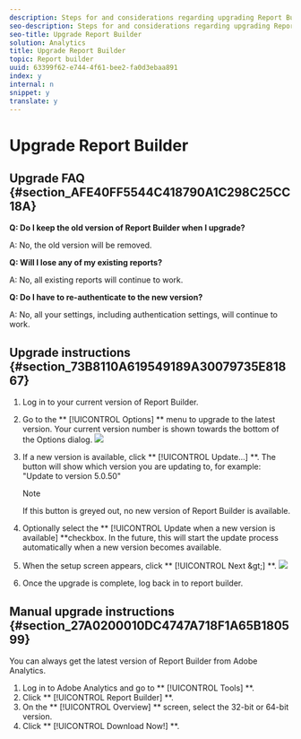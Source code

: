 ```yaml
---
description: Steps for and considerations regarding upgrading Report Builder.
seo-description: Steps for and considerations regarding upgrading Report Builder.
seo-title: Upgrade Report Builder
solution: Analytics
title: Upgrade Report Builder
topic: Report builder
uuid: 63399f62-e744-4f61-bee2-fa0d3ebaa891
index: y
internal: n
snippet: y
translate: y
---
```


# Upgrade Report Builder


## Upgrade FAQ {#section_AFE40FF5544C418790A1C298C25CC18A}

**Q: Do I keep the old version of Report Builder when I upgrade?** 

A: No, the old version will be removed. 

**Q: Will I lose any of my existing reports?** 

A: No, all existing reports will continue to work. 

**Q: Do I have to re-authenticate to the new version?** 

A: No, all your settings, including authentication settings, will continue to work. 

## Upgrade instructions {#section_73B8110A619549189A30079735E81867}


1. Log in to your current version of Report Builder.
1. Go to the ** [!UICONTROL  Options] ** menu to upgrade to the latest version. Your current version number is shown towards the bottom of the Options dialog. ![](Graphics/upgrade.png) 

1. If a new version is available, click ** [!UICONTROL  Update...] **. The button will show which version you are updating to, for example: "Update to version 5.0.50" 
   >[!NOTE]
   >
   >If this button is greyed out, no new version of Report Builder is available.

1. Optionally select the ** [!UICONTROL  Update when a new version is available] **checkbox. In the future, this will start the update process automatically when a new version becomes available.
1. When the setup screen appears, click ** [!UICONTROL  Next &amp;gt;] **. ![](Graphics/setup.png) 

1. Once the upgrade is complete, log back in to report builder.

## Manual upgrade instructions {#section_27A0200010DC4747A718F1A65B180599}

You can always get the latest version of Report Builder from Adobe Analytics. 

1. Log in to Adobe Analytics and go to ** [!UICONTROL  Tools] **.
1. Click ** [!UICONTROL  Report Builder] **.
1. On the ** [!UICONTROL  Overview] ** screen, select the 32-bit or 64-bit version.
1. Click ** [!UICONTROL  Download Now!] **.
